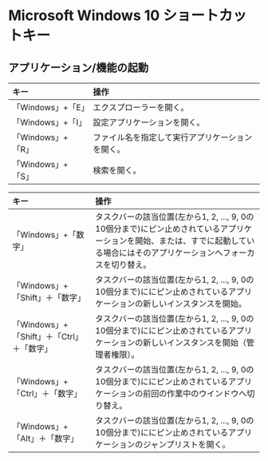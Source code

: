 # Microsoft Windows 10 ショートカットキー

## アプリケーション/機能の起動

|キー|操作|
|:---|:---|
|「Windows」+「E」|エクスプローラーを開く。|
|「Windows」+「I」|設定アプリケーションを開く。|
|「Windows」+「R」|ファイル名を指定して実行アプリケーションを開く。|
|「Windows」+「S」|検索を開く。|

|キー|操作|
|:---|:---|
|「Windows」+「数字」|タスクバーの該当位置(左から1, 2, ..., 9, 0の10個分まで)にピン止めされているアプリケーションを開始、または、すでに起動している場合にはそのアプリケーションへフォーカスを切り替え。|
|「Windows」+「Shift」＋「数字」|タスクバーの該当位置(左から1, 2, ..., 9, 0の10個分まで)ににピン止めされているアプリケーションの新しいインスタンスを開始。|
|「Windows」+「Shift」＋「Ctrl」＋「数字」|タスクバーの該当位置(左から1, 2, ..., 9, 0の10個分まで)ににピン止めされているアプリケーションの新しいインスタンスを開始（管理者権限）。|
|「Windows」+「Ctrl」＋「数字」|タスクバーの該当位置(左から1, 2, ..., 9, 0の10個分まで)ににピン止めされているアプリケーションの前回の作業中のウインドウへ切り替え。|
|「Windows」+「Alt」＋「数字」|タスクバーの該当位置(左から1, 2, ..., 9, 0の10個分まで)ににピン止めされているアプリケーションのジャンプリストを開く。|
